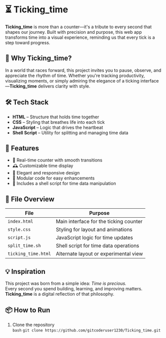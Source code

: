 # ⏳ Ticking_time

**Ticking_time** is more than a counter—it's a tribute to every second that shapes our journey. Built with precision and purpose, this web app transforms time into a visual experience, reminding us that every tick is a step toward progress.

## 🌟 Why Ticking_time?

In a world that races forward, this project invites you to pause, observe, and appreciate the rhythm of time. Whether you're tracking productivity, visualizing moments, or simply admiring the elegance of a ticking interface—**Ticking_time** delivers clarity with style.

## 🛠️ Tech Stack

- **HTML** – Structure that holds time together
- **CSS** – Styling that breathes life into each tick
- **JavaScript** – Logic that drives the heartbeat
- **Shell Script** – Utility for splitting and managing time data

## 🚀 Features

- 🎯 Real-time counter with smooth transitions  
- 🕰️ Customizable time display  
- 🌈 Elegant and responsive design  
- 🔧 Modular code for easy enhancements  
- 📂 Includes a shell script for time data manipulation

## 📁 File Overview

| File            | Purpose                                 |
|-----------------|------------------------------------------|
| `index.html`    | Main interface for the ticking counter   |
| `style.css`     | Styling for layout and animations        |
| `script.js`     | JavaScript logic for time updates        |
| `split_time.sh` | Shell script for time data operations    |
| `ticking_time.html` | Alternate layout or experimental view |

## 💡 Inspiration

This project was born from a simple idea: _Time is precious._  
Every second you spend building, learning, and improving matters. **Ticking_time** is a digital reflection of that philosophy.

## 📦 How to Run

1. Clone the repository  
   ```bash```
   ```git clone https://github.com/gitcoderuser1230/Ticking_time.git```
